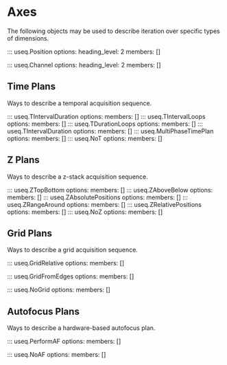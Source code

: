 # Axes

The following objects may be used to describe iteration over specific
types of dimensions.

::: useq.Position
    options:
        heading_level: 2
        members: []

::: useq.Channel
    options:
        heading_level: 2
        members: []

## Time Plans

Ways to describe a temporal acquisition sequence.

::: useq.TIntervalDuration
    options:
        members: []
::: useq.TIntervalLoops
    options:
        members: []
::: useq.TDurationLoops
    options:
        members: []
::: useq.TIntervalDuration
    options:
        members: []
::: useq.MultiPhaseTimePlan
    options:
        members: []
::: useq.NoT
    options:
        members: []

## Z Plans

Ways to describe a z-stack acquisition sequence.

::: useq.ZTopBottom
    options:
        members: []
::: useq.ZAboveBelow
    options:
        members: []
::: useq.ZAbsolutePositions
    options:
        members: []
::: useq.ZRangeAround
    options:
        members: []
::: useq.ZRelativePositions
    options:
        members: []
::: useq.NoZ
    options:
        members: []

## Grid Plans

Ways to describe a grid acquisition sequence.

::: useq.GridRelative
    options:
        members: []

::: useq.GridFromEdges
    options:
        members: []

::: useq.NoGrid
    options:
        members: []

## Autofocus Plans

Ways to describe a hardware-based autofocus plan.

::: useq.PerformAF
    options:
        members: []

::: useq.NoAF
    options:
        members: []
